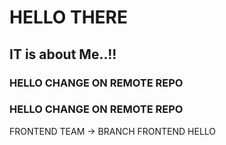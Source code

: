 # HELLO THERE
## IT is about Me..!!

### HELLO CHANGE ON REMOTE REPO
### HELLO CHANGE ON REMOTE REPO

FRONTEND TEAM -> BRANCH FRONTEND
HELLO 